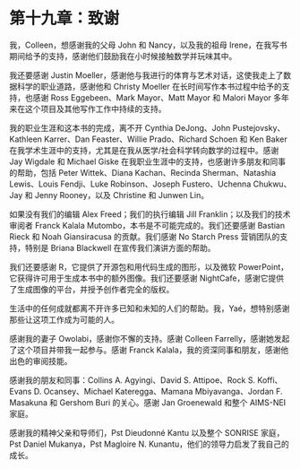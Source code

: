 # 第十九章：致谢

我，Colleen，想感谢我的父母 John 和 Nancy，以及我的祖母 Irene，在我写书期间给予的支持，感谢他们鼓励我在小时候接触数学并玩味其中。

我还要感谢 Justin Moeller，感谢他与我进行的体育与艺术对话，这使我走上了数据科学的职业道路，感谢他和 Christy Moeller 在长时间写作本书过程中给予的支持，也感谢 Ross Eggebeen、Mark Mayor、Matt Mayor 和 Malori Mayor 多年来在这个项目及其他写作工作中持续的支持。

我的职业生涯和这本书的完成，离不开 Cynthia DeJong、John Pustejovsky、Kathleen Karrer、Dan Feaster、Willie Prado、Richard Schoen 和 Ken Baker 在我学术生涯中的支持，尤其是在我从医学/社会科学转向数学的过程中。感谢 Jay Wigdale 和 Michael Giske 在我职业生涯中的支持，也感谢许多朋友和同事的帮助，包括 Peter Wittek、Diana Kachan、Recinda Sherman、Natashia Lewis、Louis Fendji、Luke Robinson、Joseph Fustero、Uchenna Chukwu、Jay 和 Jenny Rooney，以及 Christine 和 Junwen Lin。

如果没有我们的编辑 Alex Freed；我们的执行编辑 Jill Franklin；以及我们的技术审阅者 Franck Kalala Mutombo，本书是不可能完成的。我们还要感谢 Bastian Rieck 和 Noah Giansiracusa 的贡献。我们感谢 No Starch Press 营销团队的支持，特别是 Briana Blackwell 在宣传我们演讲方面的帮助。

我们还要感谢 R，它提供了开源包和用代码生成的图形，以及微软 PowerPoint，它获得许可用于生成本书中的额外图像。我们还要感谢 NightCafe，感谢它提供了生成图像的平台，并授予创作者完全的版权。

生活中的任何成就都离不开许多已知和未知的人们的帮助。我，Yaé，想特别感谢那些让这项工作成为可能的人。

感谢我的妻子 Owolabi，感谢你不懈的支持。感谢 Colleen Farrelly，感谢她发起了这个项目并带我一起参与。感谢 Franck Kalala，我的资深同事和朋友，感谢他出色的审阅技能。

感谢我的朋友和同事：Collins A. Agyingi、David S. Attipoe、Rock S. Koffi、Evans D. Ocansey、Michael Kateregga、Mamana Mbiyavanga、Jordan F. Masakuna 和 Gershom Buri 的关心。感谢 Jan Groenewald 和整个 AIMS-NEI 家庭。

感谢我的精神父亲和导师们，Pst Dieudonné Kantu 以及整个 SONRISE 家庭，Pst Daniel Mukanya，Pst Magloire N. Kunantu，他们的领导力启发了我自己的成长。
